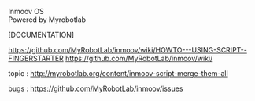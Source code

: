 Inmoov OS  
Powered by Myrobotlab  

[DOCUMENTATION]

https://github.com/MyRobotLab/inmoov/wiki/HOWTO---USING-SCRIPT--FINGERSTARTER
https://github.com/MyRobotLab/inmoov/wiki/

topic : http://myrobotlab.org/content/inmoov-script-merge-them-all

bugs : https://github.com/MyRobotLab/inmoov/issues
